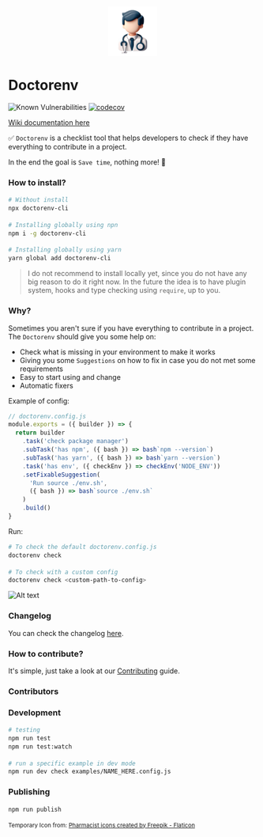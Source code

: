 <div align="center">
    <img src="image.png" height="100px">
</div>

# Doctorenv

![Known Vulnerabilities](https://snyk.io/test/github/raphaelkieling/doctorenv/badge.svg)
[![codecov](https://codecov.io/gh/raphaelkieling/doctorenv/graph/badge.svg?token=8FUTQY7PA7)](https://codecov.io/gh/raphaelkieling/doctorenv)

[Wiki documentation here](https://github.com/raphaelkieling/doctorenv/wiki)

✅ `Doctorenv` is a checklist tool that helps developers to check if they have everything to contribute in a project.

In the end the goal is `Save time`, nothing more! 🚀

### How to install?

```sh
# Without install
npx doctorenv-cli

# Installing globally using npn
npm i -g doctorenv-cli

# Installing globally using yarn
yarn global add doctorenv-cli
```

> I do not recommend to install locally yet, since you do not have any big reason to do it right now. In the future the idea is to have plugin system, hooks and type checking using `require`, up to you.

### Why?

Sometimes you aren't sure if you have everything to contribute in a project. The `Doctorenv` should give you some help on:

- Check what is missing in your environment to make it works
- Giving you some `Suggestions` on how to fix in case you do not met some requirements
- Easy to start using and change
- Automatic fixers

Example of config:

```js
// doctorenv.config.js
module.exports = ({ builder }) => {
  return builder
    .task('check package manager')
    .subTask('has npm', ({ bash }) => bash`npm --version`)
    .subTask('has yarn', ({ bash }) => bash`yarn --version`)
    .task('has env', ({ checkEnv }) => checkEnv('NODE_ENV'))
    .setFixableSuggestion(
      'Run source ./env.sh',
      ({ bash }) => bash`source ./env.sh`
    )
    .build()
}
```

Run:

```sh
# To check the default doctorenv.config.js
doctorenv check

# To check with a custom config
doctorenv check <custom-path-to-config>
```

![Alt text](image-1.png)

### Changelog

You can check the changelog [here](CHANGELOG.md).

### How to contribute?

It's simple, just take a look at our [Contributing](CONTRIBUTING.md) guide.

### Contributors

<!-- ALL-CONTRIBUTORS-LIST:START - Do not remove or modify this section -->
<!-- prettier-ignore-start -->
<!-- markdownlint-disable -->

<!-- markdownlint-restore -->
<!-- prettier-ignore-end -->

<!-- ALL-CONTRIBUTORS-LIST:END -->

### Development

```sh
# testing
npm run test
npm run test:watch

# run a specific example in dev mode
npm run dev check examples/NAME_HERE.config.js
```

### Publishing

```sh
npm run publish
```

<small>
Temporary Icon from: <a href="https://www.flaticon.com/free-icons/pharmacist" title="Pharmacist icons">Pharmacist icons created by Freepik - Flaticon</a>
</small>
